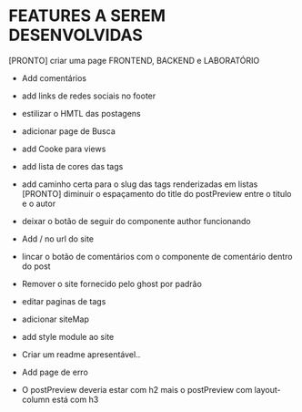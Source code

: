 # FEATURES A SEREM DESENVOLVIDAS

[PRONTO] criar uma page FRONTEND, BACKEND e LABORATÓRIO
- Add comentários
- add links de redes sociais no footer
- estilizar o HMTL das postagens
- adicionar page de Busca
- add Cooke para views
- add lista de cores das tags
- add caminho certa para o slug das tags renderizadas em listas
[PRONTO] diminuir o espaçamento do title do postPreview entre o titulo e o autor
- deixar o botão de seguir do componente author funcionando

- Add / no url do site
- lincar o botão de comentários com o componente de comentário dentro do post
- Remover o site fornecido pelo ghost por padrão
- editar paginas de tags
- adicionar siteMap
- add style module ao site 
- Criar um readme apresentável..
- Add page de erro
- O postPreview deveria estar com h2 mais o postPreview com layout-column está com h3